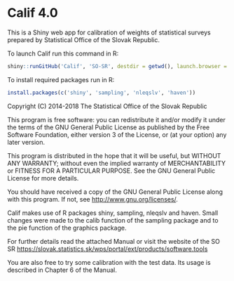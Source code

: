 # Calif 4.0

This is a Shiny web app for calibration of weights of statistical surveys
prepared by Statistical Office of the Slovak Republic.

To launch Calif run this command in R:
```r
shiny::runGitHub('Calif', 'SO-SR', destdir = getwd(), launch.browser = TRUE)
```

To install required packages run in R:
```r
install.packages(c('shiny', 'sampling', 'nleqslv', 'haven'))
```

Copyright (C) 2014-2018 The Statistical Office of the Slovak Republic

This program is free software: you can redistribute it and/or modify
it under the terms of the GNU General Public License as published by
the Free Software Foundation, either version 3 of the License, or
(at your option) any later version.

This program is distributed in the hope that it will be useful,
but WITHOUT ANY WARRANTY; without even the implied warranty of
MERCHANTABILITY or FITNESS FOR A PARTICULAR PURPOSE.  See the
GNU General Public License for more details.

You should have received a copy of the GNU General Public License
along with this program.  If not, see <http://www.gnu.org/licenses/>.

Calif makes use of R packages shiny, sampling, nleqslv and haven.
Small changes were made to the calib function of the sampling package and 
to the pie function of the graphics package.

For further details read the attached Manual or visit the website of the SO SR
https://slovak.statistics.sk/wps/portal/ext/products/software.tools

You are also free to try some calibration with the test data. Its usage
is described in Chapter 6 of the Manual.
